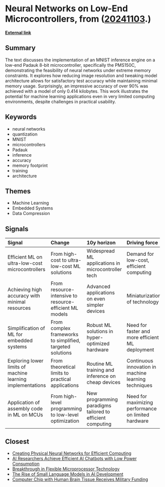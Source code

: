 # __Neural Networks on Low-End Microcontrollers__, from ([20241103](https://kghosh.substack.com/p/20241103).)

__[External link](https://cpldcpu.wordpress.com/2024/05/02/machine-learning-mnist-inference-on-the-3-cent-microcontroller/)__



## Summary

The text discusses the implementation of an MNIST inference engine on a low-end Padauk 8-bit microcontroller, specifically the PMS150C, demonstrating the feasibility of neural networks under extreme memory constraints. It explores how reducing image resolution and tweaking model architecture allows for satisfactory test accuracy while maintaining minimal memory usage. Surprisingly, an impressive accuracy of over 90% was achieved with a model of only 0.414 kilobytes. This work illustrates the potential for machine learning applications even in very limited computing environments, despite challenges in practical usability.

## Keywords

* neural networks
* quantization
* MNIST
* microcontrollers
* Padauk
* inference
* accuracy
* memory footprint
* training
* architecture

## Themes

* Machine Learning
* Embedded Systems
* Data Compression

## Signals

| Signal                                                     | Change                                                    | 10y horizon                                               | Driving force                                        |
|:-----------------------------------------------------------|:----------------------------------------------------------|:----------------------------------------------------------|:-----------------------------------------------------|
| Efficient ML on ultra-low-cost microcontrollers            | From high-cost to ultra-low-cost ML solutions             | Widespread ML applications in microcontroller tech        | Demand for low-cost, efficient computing             |
| Achieving high accuracy with minimal resources             | From resource-intensive to resource-efficient ML models   | Advanced applications on even simpler devices             | Miniaturization of technology                        |
| Simplification of ML for embedded systems                  | From complex frameworks to simplified, targeted solutions | Robust ML solutions in hyper-optimized hardware           | Need for faster and more efficient ML deployment     |
| Exploring lower limits of machine learning implementations | From theoretical limits to practical applications         | Routine ML training and inference on cheap devices        | Continuous innovation in machine learning techniques |
| Application of assembly code in ML on MCUs                 | From high-level programming to low-level optimization     | New programming paradigms tailored to efficient computing | Need for maximizing performance on limited hardware  |

## Closest

* [Creating Physical Neural Networks for Efficient Computing](92fd13cc9ae2e437ede8175d350860ef)
* [AI Researchers Achieve Efficient AI Chatbots with Low Power Consumption](4a9a8581c9a752497d69047d62378dea)
* [Breakthrough in Flexible Microprocessor Technology](a4e006bf91f0a903f2362490ce71c7dd)
* [The Rise of Small Language Models in AI Development](77fe6ce5d0591184b3fb41b6d2ef042a)
* [Computer Chip with Human Brain Tissue Receives Military Funding](fcf584bddde6a0c4ccaf5ab8eadded1e)